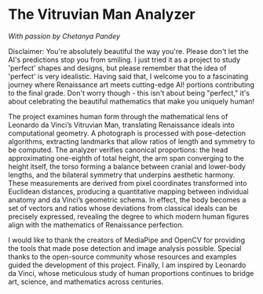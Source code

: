 # The Vitruvian Man Analyzer

*With passion by Chetanya Pandey*

Disclaimer: You're absolutely beautiful the way you're. Please don't let the AI's predictions stop you from smiling. I just tried it as a project to study 'perfect' shapes and designs, but please remember that the idea of 'perfect' is very idealistic. Having said that, I welcome you to a fascinating journey where Renaissance art meets cutting-edge AI! portions contributing to the final grade. Don't worry though - this isn't about being "perfect," it's about celebrating the beautiful mathematics that make you uniquely human!

The project examines human form through the mathematical lens of Leonardo da Vinci’s Vitruvian Man, translating Renaissance ideals into computational geometry. A photograph is processed with pose-detection algorithms, extracting landmarks that allow ratios of length and symmetry to be computed. The analyzer verifies canonical proportions: the head approximating one-eighth of total height, the arm span converging to the height itself, the torso forming a balance between cranial and lower-body lengths, and the bilateral symmetry that underpins aesthetic harmony. These measurements are derived from pixel coordinates transformed into Euclidean distances, producing a quantitative mapping between individual anatomy and da Vinci’s geometric schema. In effect, the body becomes a set of vectors and ratios whose deviations from classical ideals can be precisely expressed, revealing the degree to which modern human figures align with the mathematics of Renaissance perfection.

I would like to thank the creators of MediaPipe and OpenCV for providing the tools that made pose detection and image analysis possible. Special thanks to the open-source community whose resources and examples guided the development of this project. Finally, I am inspired by Leonardo da Vinci, whose meticulous study of human proportions continues to bridge art, science, and mathematics across centuries.


